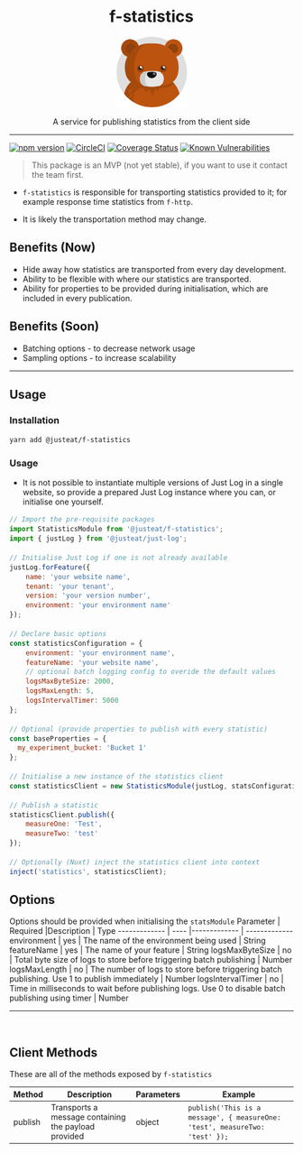 <div align="center">

# f-statistics

<img width="125" alt="Fozzie Bear" src="../../../bear.png" />

A service for publishing statistics from the client side

</div>

---

[![npm version](https://badge.fury.io/js/%40justeat%2Ff-statistics.svg)](https://badge.fury.io/js/%40justeat%2Ff-statistics)
[![CircleCI](https://circleci.com/gh/justeat/fozzie-components.svg?style=svg)](https://circleci.com/gh/justeat/workflows/fozzie-components)
[![Coverage Status](https://coveralls.io/repos/github/justeat/f-statistics/badge.svg)](https://coveralls.io/github/justeat/f-statistics)
[![Known Vulnerabilities](https://snyk.io/test/github/justeat/f-statistics/badge.svg?targetFile=package.json)](https://snyk.io/test/github/justeat/f-statistics?targetFile=package.json)

> This package is an MVP (not yet stable), if you want to use it contact the team first.

- `f-statistics` is responsible for transporting statistics provided to it; for example response time statistics from `f-http`.

- It is likely the transportation method may change.

## Benefits (Now)
- Hide away how statistics are transported from every day development.
- Ability to be flexible with where our statistics are transported.
- Ability for properties to be provided during initialisation, which are included in every publication.

## Benefits (Soon)
- Batching options - to decrease network usage
- Sampling options - to increase scalability

<hr>

## Usage

### Installation

```sh
yarn add @justeat/f-statistics
```
### Usage
- It is not possible to instantiate multiple versions of Just Log in a single website, so provide a prepared Just Log instance where you can, or initialise one yourself.

```js
// Import the pre-requisite packages
import StatisticsModule from '@justeat/f-statistics';
import { justLog } from '@justeat/just-log';

// Initialise Just Log if one is not already available
justLog.forFeature({
    name: 'your website name',
    tenant: 'your tenant',
    version: 'your version number',
    environment: 'your environment name'
});

// Declare basic options
const statisticsConfiguration = {
    environment: 'your environment name',
    featureName: 'your website name',
    // optional batch logging config to overide the default values
    logsMaxByteSize: 2000,
    logsMaxLength: 5,
    logsIntervalTimer: 5000
};

// Optional (provide properties to publish with every statistic)
const baseProperties = {
  my_experiment_bucket: 'Bucket 1'
};

// Initialise a new instance of the statistics client
const statisticsClient = new StatisticsModule(justLog, statsConfiguration, baseProperties);

// Publish a statistic
statisticsClient.publish({
    measureOne: 'Test',
    measureTwo: 'test'
});

// Optionally (Nuxt) inject the statistics client into context
inject('statistics', statisticsClient);
```

## Options
Options should be provided when initialising the `statsModule`
Parameter | Required |Description | Type
------------- | ---- |------------- | -------------
environment | yes | The name of the environment being used | String
featureName | yes | The name of your feature | String
logsMaxByteSize | no | Total byte size of logs to store before triggering batch publishing | Number
logsMaxLength | no | The number of logs to store before triggering batch publishing. Use 1 to publish immediately | Number
logsIntervalTimer | no | Time in milliseconds to wait before publishing logs. Use 0 to disable batch publishing using timer  | Number

<hr></br>

## Client Methods
These are all of the methods exposed by `f-statistics`

Method | Description | Parameters | Example
------------- | ------------- | ------------- | -------------
publish | Transports a message containing the payload provided | object | `publish('This is a message', { measureOne: 'test', measureTwo: 'test' });`
</br>
